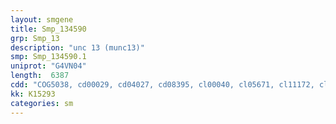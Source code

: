 ```yaml
---
layout: smgene
title: Smp_134590
grp: Smp_13
description: "unc 13 (munc13)"
smp: Smp_134590.1
uniprot: "G4VN04"
length:  6387
cdd: "COG5038, cd00029, cd04027, cd08395, cl00040, cl05671, cl11172, cl14603, pfam00130, pfam00168, pfam06292, pfam10540, smart00109, smart00239"
kk: K15293
categories: sm
---
```

